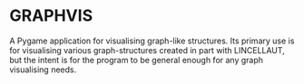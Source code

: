 # GRAPHVIS
A Pygame application for visualising graph-like structures. Its primary use is for visualising various graph-structures created in part with LINCELLAUT, but the intent is for the program to be general enough for any graph visualising needs.
